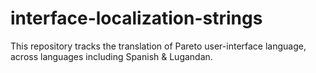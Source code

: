 # interface-localization-strings
This repository tracks the translation of Pareto user-interface language, across languages including Spanish &amp; Lugandan.
